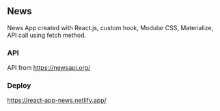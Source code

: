 ## News

News App created with React.js, custom hook, Modular CSS, Materialize, API call using fetch method.

### API

API from https://newsapi.org/

### Deploy

https://react-app-news.netlify.app/
